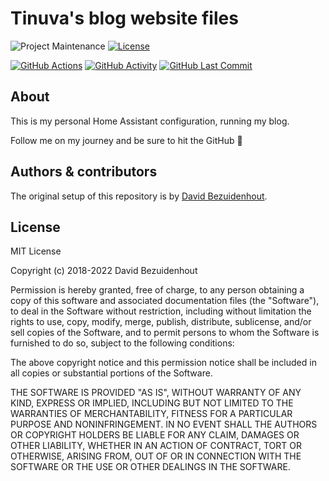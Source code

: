 # Tinuva's blog website files

![Project Maintenance][maintenance-shield]
[![License][license-shield]](LICENSE.md)

[![GitHub Actions][actions-shield]][actions]
[![GitHub Activity][commits-shield]][commits]
[![GitHub Last Commit][last-commit-shield]][commits]

## About

This is my personal Home Assistant configuration, running my blog.

Follow me on my journey and be sure to hit the GitHub :star2:

## Authors & contributors

The original setup of this repository is by [David Bezuidenhout][tinuva].

## License

MIT License

Copyright (c) 2018-2022 David Bezuidenhout

Permission is hereby granted, free of charge, to any person obtaining a copy
of this software and associated documentation files (the "Software"), to deal
in the Software without restriction, including without limitation the rights
to use, copy, modify, merge, publish, distribute, sublicense, and/or sell
copies of the Software, and to permit persons to whom the Software is
furnished to do so, subject to the following conditions:

The above copyright notice and this permission notice shall be included in all
copies or substantial portions of the Software.

THE SOFTWARE IS PROVIDED "AS IS", WITHOUT WARRANTY OF ANY KIND, EXPRESS OR
IMPLIED, INCLUDING BUT NOT LIMITED TO THE WARRANTIES OF MERCHANTABILITY,
FITNESS FOR A PARTICULAR PURPOSE AND NONINFRINGEMENT. IN NO EVENT SHALL THE
AUTHORS OR COPYRIGHT HOLDERS BE LIABLE FOR ANY CLAIM, DAMAGES OR OTHER
LIABILITY, WHETHER IN AN ACTION OF CONTRACT, TORT OR OTHERWISE, ARISING FROM,
OUT OF OR IN CONNECTION WITH THE SOFTWARE OR THE USE OR OTHER DEALINGS IN THE
SOFTWARE.

[tinuva]: https://github.com/tinuva
[commits-shield]: https://img.shields.io/github/commit-activity/y/tinuva/tinuva.github.io.svg
[commits]: https://github.com/tinuva/tinuva.github.io/commits/master
[contributors]: https://github.com/tinuva/tinuva.github.io/graphs/contributors
[actions-shield]: https://github.com/tinuva/tinuva.github.io/workflows/Gatsby%20Publish/badge.svg
[actions]: https://github.com/tinuva/tinuva.github.io/actions
[home-assistant]: https://home-assistant.io
[issue]: https://github.com/tinuva/tinuva.github.io/issues
[license-shield]: https://img.shields.io/github/license/tinuva/tinuva.github.io.svg
[maintenance-shield]: https://img.shields.io/maintenance/yes/2022.svg
[last-commit-shield]: https://img.shields.io/github/last-commit/tinuva/tinuva.github.io.svg
[stars-shield]: https://img.shields.io/github/stars/tinuva/tinuva.github.io.svg?style=social&label=Stars
[forks-shield]: https://img.shields.io/github/forks/tinuva/tinuva.github.io.svg?style=social&label=Forks
[watchers-shield]: https://img.shields.io/github/watchers/tinuva/tinuva.github.io.svg?style=social&label=Watchers